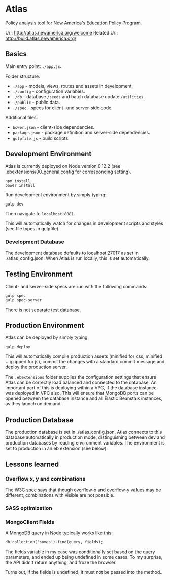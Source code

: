 # Atlas

Policy analysis tool for New America's Education Policy Program.

Url: http://atlas.newamerica.org/welcome
Related Url: http://build.atlas.newamerica.org/

## Basics

Main entry point: ``./app.js``.

Folder structure:
* ``./app`` - models, views, routes and assets in development.
* ``./config`` - configuration variables.
* ``./db`` - database ``/seeds`` and batch database update ``/utilities``.
* ``./public`` - public data.
* ``./spec`` - specs for client- and server-side code.

Additional files:
* ``bower.json`` - client-side dependencies.
* ``package.json`` - package definition and server-side dependencies.
* ``gulpfile.js`` - build scripts.

## Development Environment

Atlas is currently deployed on Node version 0.12.2 (see .ebextensions/00_general.config for corresponding setting).

	npm install
	bower install

Run development environment by simply typing:

	gulp dev

Then navigate to ``localhost:8081``.

This will automatically watch for changes in development scripts and styles (see file types in gulpfile).

### Development Database

The development database defaults to localhost:27017 as set in ./atlas_config.json. When Atlas is run locally, this is set automatically.

## Testing Environment

Client- and server-side specs are run with the following commands:

	gulp spec
	gulp spec-server

There is not separate test database.

## Production Environment

Atlas can be deployed by simply typing:

	gulp deploy

This will automatically compile production assets (minified for css, minified + gzipped for js), commit the changes with a standard commit message and deploy the production server.

The ``.ebextensions`` folder supplies the configuration settings that ensure Atlas can be correctly load balanced and connected to the database. An important part of this is deploying within a VPC, if the database instance was deployed in VPC also. This will ensure that MongoDB ports can be opened between the database instance and all Elastic Beanstalk instances, as they launch on demand.

## Production Database

The production database is set in ./atlas_config.json. Atlas connects to this database automatically in production mode, distinguishing between dev and production databases by reading environment variables. The environment is set to production in an eb extension (see below).

## Lessons learned

### Overflow x, y and combinations

The [W3C spec](http://www.w3.org/TR/css3-box/#overflow-x) says that though overflow-x and overflow-y values may be different, combinations with visible are not possible.

### SASS optimization

### MongoClient Fields

A MongoDB query in Node typically works like this:

	db.collection('somes').find(query, fields);

The fields variable in my case was conditionally set based on the query parameters, and ended up being undefined in some cases. To my surprise, the API didn't return anything, and froze the browser.

Turns out, if the fields is undefined, it must not be passed into the method..